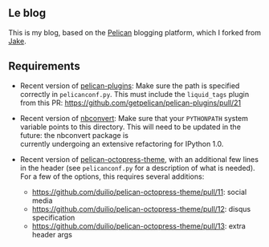 Le blog
-------
This is my blog, based on the [Pelican](http://blog.getpelican.com/)
blogging platform, which I forked from [Jake](https://github.com/jakevdp/PythonicPerambulations).  

Requirements
------------
- Recent version of
  [pelican-plugins](https://github.com/getpelican/pelican-plugins):
  Make sure the path is specified correctly in ``pelicanconf.py``.
  This must include the ``liquid_tags`` plugin from this PR:
  https://github.com/getpelican/pelican-plugins/pull/21

- Recent version of
  [nbconvert](https://github.com/ipython/nbconvert):
  Make sure that your ``PYTHONPATH`` system variable points to this directory.
  This will need to be updated in the future: the nbconvert package is	
  currently undergoing an extensive refactoring for IPython 1.0.

- Recent version of
  [pelican-octopress-theme](https://github.com/duilio/pelican-octopress-theme),
  with an additional few lines in the header (see ``pelicanconf.py`` for
  a description of what is needed).
  For a few of the options, this requires several additions:
  
  - https://github.com/duilio/pelican-octopress-theme/pull/11: social media
  - https://github.com/duilio/pelican-octopress-theme/pull/12: disqus specification
  - https://github.com/duilio/pelican-octopress-theme/pull/13: extra header args